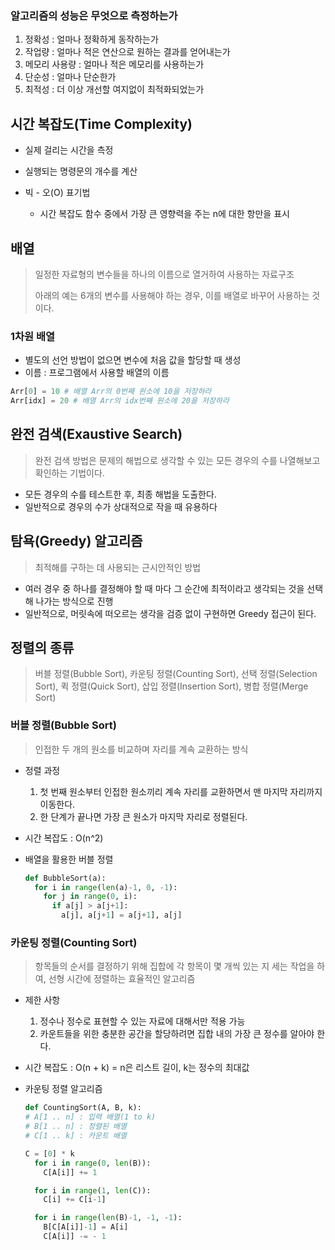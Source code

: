 ### 알고리즘의 성능은 무엇으로 측정하는가

1. 정확성 : 얼마나 정확하게 동작하는가
2. 작업량 : 얼마나 적은 연산으로 원하는 결과를 얻어내는가
3. 메모리 사용량 : 얼마나 적은 메모리를 사용하는가
4. 단순성 : 얼마나 단순한가
5. 최적성 : 더 이상 개선할 여지없이 최적화되었는가



## 시간 복잡도(Time Complexity)

- 실제 걸리는 시간을 측정
- 실행되는 명령문의 개수를 계산

- 빅 - 오(O) 표기법
  - 시간 복잡도 함수 중에서 가장 큰 영향력을 주는 n에 대한 항만을 표시



## 배열

> 일정한 자료형의 변수들을 하나의 이름으로 열거하여 사용하는 자료구조
>
> 아래의 예는 6개의 변수를 사용해야 하는 경우, 이를 배열로 바꾸어 사용하는 것이다.



### 1차원 배열

- 별도의 선언 방법이 없으면 변수에 처음 값을 할당할 때 생성
- 이름 : 프로그램에서 사용할 배열의 이름

```python
Arr[0] = 10 # 배열 Arr의 0번째 원소에 10을 저장하라
Arr[idx] = 20 # 배열 Arr의 idx번째 원소에 20을 저장하라
```



## 완전 검색(Exaustive Search)

> 완전 검색 방법은 문제의 해법으로 생각할 수 있는 모든 경우의 수를 나열해보고 확인하는 기법이다.

- 모든 경우의 수를 테스트한 후, 최종 해법을 도출한다.
- 일반적으로 경우의 수가 상대적으로 작을 때 유용하다



## 탐욕(Greedy) 알고리즘

> 최적해를 구하는 데 사용되는 근시안적인 방법

- 여러 경우 중 하나를 결정해야 할 때 마다 그 순간에 최적이라고 생각되는 것을 선택해 나가는 방식으로 진행
- 일반적으로, 머릿속에 떠오르는 생각을 검증 없이 구현하면 Greedy 접근이 된다.





## 정렬의 종류

> 버블 정렬(Bubble Sort), 카운팅 정렬(Counting Sort), 선택 정렬(Selection Sort), 퀵 정렬(Quick Sort), 삽입 정렬(Insertion Sort), 병합 정렬(Merge Sort)



### 버블 정렬(Bubble Sort)

> 인접한 두 개의 원소를 비교하며 자리를 계속 교환하는 방식

- 정렬 과정
  1. 첫 번째 원소부터 인접한 원소끼리 계속 자리를 교환하면서 맨 마지막 자리까지 이동한다.
  2. 한 단계가 끝나면 가장 큰 원소가 마지막 자리로 정렬된다.

- 시간 복잡도 : O(n^2)

- 배열을 활용한 버블 정렬

  ```python
  def BubbleSort(a):
    for i in range(len(a)-1, 0, -1):
      for j in range(0, i):
        if a[j] > a[j+1]:
          a[j], a[j+1] = a[j+1], a[j]
  ```

  

### 카운팅 정렬(Counting Sort)

> 항목들의 순서를 결정하기 위해 집합에 각 항목이 몇 개씩 있는 지 세는 작업을 하여, 선형 시간에 정렬하는 효율적인 알고리즘

- 제한 사항 

  1. 정수나 정수로 표현할 수 있는 자료에 대해서만 적용 가능
  2. 카운트들을 위한 충분한 공간을 할당하려면 집합 내의 가장 큰 정수를 알아야 한다.

- 시간 복잡도 : O(n + k) = n은 리스트 길이, k는 정수의 최대값

- 카운팅 정렬 알고리즘

  ```python
  def CountingSort(A, B, k):
  # A[1 .. n] : 입력 배열(1 to k)
  # B[1 .. n] : 정렬된 배열
  # C[1 .. k] : 카운트 배열
  
  C = [0] * k
    for i in range(0, len(B)):
      C[A[i]] += 1
  
    for i in range(1, len(C)):
      C[i] += C[i-1]
  
    for i in range(len(B)-1, -1, -1):
      B[C[A[i]]-1] = A[i]
      C[A[i]] -= - 1
  ```

  

